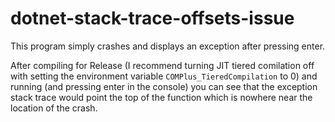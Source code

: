 # dotnet-stack-trace-offsets-issue
This program simply crashes and displays an exception after pressing enter.

After compiling for Release (I recommend turning JIT tiered comilation off with setting the environment variable `COMPlus_TieredCompilation` to 0) and running (and pressing enter in the console) you can see that the exception stack trace would point the top of the function which is nowhere near the location of the crash.
